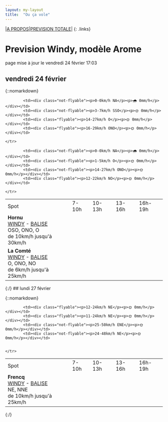 ```yaml
---
layout: my-layout
title:  "Ou ça vole"
---
```


|[A PROPOS](about)|[PREVISION TOTALE](all)|
{: .links}

# Prevision Windy, modèle Arome
page mise à jour le vendredi 24 février 17:03



## vendredi 24 février

{::nomarkdown}
<table>
  <tbody>
    <tr>
      <td>Spot</td>
      <td>7-10h</td>
      <td>10-13h</td>
      <td>13-16h</td>
      <td>16h-19h</td>
    </tr>
<tr>
        <td><strong>Hornu</strong>  <br><a href="https://windy.com/50.424/3.819?50.024,3.818,8,m:e3daghw">WINDY</a> - <span class=""><a href="https://balisemeteo.com/balise_histo.php?idBalise=5040">BALISE</a> </span><br> <span class="vent-favorable">OSO, ONO, O</span><br><span class="force-vent">de 10km/h jusqu'à 30km/h</span> </td>
        
            <td><div class="not-flyable"><p>0-0km/h NA</p><p>🌧️ 0mm/h</p></div></td>
            <td><div class="not-flyable"><p>3-7km/h SSO</p><p>🌞 0mm/h</p></div></td> 
            <td><div class="flyable"><p>14-27km/h O</p><p>🌞 0mm/h</p></div></td> 
            <td><div class="flyable"><p>16-29km/h ONO</p><p>🌞 0mm/h</p></div></td> 
        
    </tr>
<tr>
        <td><strong>La Comté</strong>  <br><a href="https://windy.com/50.426/2.500?50.025,2.499,8">WINDY</a> - <span class=""><a href="https://balisemeteo.com/balise.php?idBalise=">BALISE</a> </span><br> <span class="vent-favorable">O, ONO, NO</span><br><span class="force-vent">de 6km/h jusqu'à 25km/h</span> </td>
        
            <td><div class="not-flyable"><p>0-0km/h NA</p><p>🌧️ 0mm/h</p></div></td>
            <td><div class="not-flyable"><p>1-5km/h O</p><p>🌞 0mm/h</p></div></td> 
            <td><div class="not-flyable"><p>14-27km/h ONO</p><p>🌞 0mm/h</p></div></td> 
            <td><div class="flyable"><p>12-22km/h NO</p><p>🌞 0mm/h</p></div></td> 
        
    </tr>

</tbody>
</table>
{:/}
## lundi 27 février

{::nomarkdown}
<table>
  <tbody>
    <tr>
      <td>Spot</td>
      <td>7-10h</td>
      <td>10-13h</td>
      <td>13-16h</td>
      <td>16h-19h</td>
    </tr>
<tr>
        <td><strong>Frencq</strong>  <br><a href="https://windy.com/50.559/1.669?50.159,1.670,8,m:e3qagdV">WINDY</a> - <span class=""><a href="https://balisemeteo.com/balise_histo.php?idBalise=159">BALISE</a> </span><br> <span class="vent-favorable">NE, NNE</span><br><span class="force-vent">de 10km/h jusqu'à 25km/h</span> </td>
        
            <td><div class="flyable"><p>12-24km/h NE</p><p>🌞 0mm/h</p></div></td>
            <td><div class="flyable"><p>11-24km/h NE</p><p>🌞 0mm/h</p></div></td>
            <td><div class="not-flyable"><p>25-50km/h ENE</p><p>🌞 0mm/h</p></div></td>
            <td><div class="not-flyable"><p>24-48km/h NE</p><p>🌞 0mm/h</p></div></td>
            
        
    </tr>

</tbody>
</table>
{:/}
